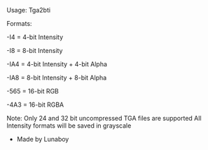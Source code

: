 Usage: 
  Tga2bti <format> <infile> <outfile>

Formats:

  -I4   =  4-bit Intensity

  -I8   =  8-bit Intensity

  -IA4  =  4-bit Intensity + 4-bit Alpha

  -IA8  =  8-bit Intensity + 8-bit Alpha

  -565  = 16-bit RGB

  -4A3  = 16-bit RGBA

Note:
  Only 24 and 32 bit uncompressed TGA files are supported
  All Intensity formats will be saved in grayscale

- Made by Lunaboy
